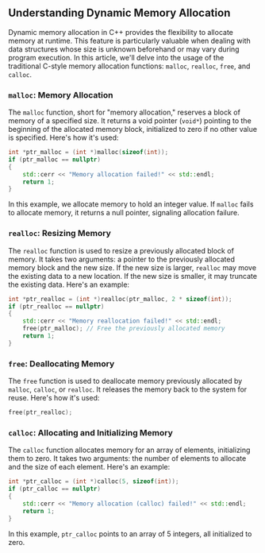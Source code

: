 ## Understanding Dynamic Memory Allocation

Dynamic memory allocation in C++ provides the flexibility to allocate memory at runtime. This feature is particularly valuable when dealing with data structures whose size is unknown beforehand or may vary during program execution. In this article, we'll delve into the usage of the traditional C-style memory allocation functions: `malloc`, `realloc`, `free`, and `calloc`.

### `malloc`: Memory Allocation

The `malloc` function, short for "memory allocation," reserves a block of memory of a specified size. It returns a void pointer (`void*`) pointing to the beginning of the allocated memory block, initialized to zero if no other value is specified. Here's how it's used:

```cpp
int *ptr_malloc = (int *)malloc(sizeof(int));
if (ptr_malloc == nullptr)
{
    std::cerr << "Memory allocation failed!" << std::endl;
    return 1;
}
```

In this example, we allocate memory to hold an integer value. If `malloc` fails to allocate memory, it returns a null pointer, signaling allocation failure.

### `realloc`: Resizing Memory

The `realloc` function is used to resize a previously allocated block of memory. It takes two arguments: a pointer to the previously allocated memory block and the new size. If the new size is larger, `realloc` may move the existing data to a new location. If the new size is smaller, it may truncate the existing data. Here's an example:

```cpp
int *ptr_realloc = (int *)realloc(ptr_malloc, 2 * sizeof(int));
if (ptr_realloc == nullptr)
{
    std::cerr << "Memory reallocation failed!" << std::endl;
    free(ptr_malloc); // Free the previously allocated memory
    return 1;
}
```

### `free`: Deallocating Memory

The `free` function is used to deallocate memory previously allocated by `malloc`, `calloc`, or `realloc`. It releases the memory back to the system for reuse. Here's how it's used:

```cpp
free(ptr_realloc);
```

### `calloc`: Allocating and Initializing Memory

The `calloc` function allocates memory for an array of elements, initializing them to zero. It takes two arguments: the number of elements to allocate and the size of each element. Here's an example:

```cpp
int *ptr_calloc = (int *)calloc(5, sizeof(int));
if (ptr_calloc == nullptr)
{
    std::cerr << "Memory allocation (calloc) failed!" << std::endl;
    return 1;
}
```

In this example, `ptr_calloc` points to an array of 5 integers, all initialized to zero.
